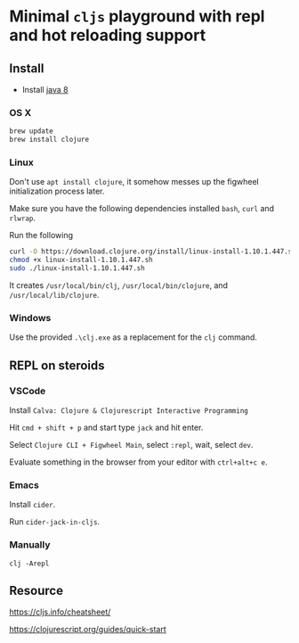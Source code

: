 # Minimal `cljs` playground with repl and hot reloading support

## Install

- Install [java 8](https://adoptopenjdk.net/)

### OS X

```sh
brew update
brew install clojure
```

### Linux

Don't use `apt install clojure`, it somehow messes up the figwheel initialization process later.

Make sure you have the following dependencies installed `bash`, `curl` and `rlwrap`.

Run the following

```sh
curl -O https://download.clojure.org/install/linux-install-1.10.1.447.sh
chmod +x linux-install-1.10.1.447.sh
sudo ./linux-install-1.10.1.447.sh
```

It creates `/usr/local/bin/clj`, `/usr/local/bin/clojure`, and `/usr/local/lib/clojure`.

### Windows

Use the provided `.\clj.exe` as a replacement for the `clj` command.

## REPL on steroids

### VSCode

Install `Calva: Clojure & Clojurescript Interactive Programming`

Hit `cmd + shift + p` and start type `jack` and hit enter.

Select `Clojure CLI + Figwheel Main`, select `:repl`, wait, select `dev`.

Evaluate something in the browser from your editor with `ctrl+alt+c e`.

### Emacs

Install `cider`.

Run `cider-jack-in-cljs`.

### Manually
```
clj -Arepl
```

## Resource

https://cljs.info/cheatsheet/

https://clojurescript.org/guides/quick-start
